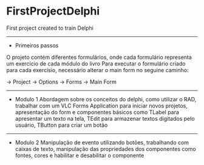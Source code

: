 # FirstProjectDelphi
First project created to train Delphi


------------

- Primeiros passos

O projeto contém diferentes formulários, onde cada formulário representa um exercício de cada módulo do livro
Para executar o formulário criado para cada exercísio, necessário alterar o main form no seguine caminho:

-> Project -> Options -> Forms -> Main Form


------------

- Modulo 1 
	 Abordagem sobre os conceitos do delphi, como utilizar o RAD, trabalhar com um VLC Forms Application para iniciar novos projetos, apresentação do form e componentes básicos como TLabel para apresentar um texto na tela, TEdit para armazenar textos digitados pelo usuário, TButton para criar um botão

------------

- Modulo 2
	 Manipulação de evento utilizando botões, trabalhando com caixas de texto, manipulação das propriedades dos componentes como fontes, cores e habilitar e desabilitar o componente
